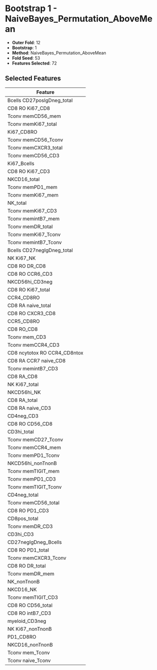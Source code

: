 # Bootstrap 1 - NaiveBayes_Permutation_AboveMean

- **Outer Fold**: 12
- **Bootstrap**: 1
- **Method**: NaiveBayes_Permutation_AboveMean
- **Fold Seed**: 53
- **Features Selected**: 72

## Selected Features

| Feature |
|---------|
| Bcells CD27posIgDneg_total |
| CD8 RO Ki67_CD8 |
| Tconv memCD56_mem |
| Tconv memKi67_total |
| Ki67_CD8RO |
| Tconv memCD56_Tconv |
| Tconv memCXCR3_total |
| Tconv memCD56_CD3 |
| Ki67_Bcells |
| CD8  RO Ki67_CD3 |
| NKCD16_total |
| Tconv memPD1_mem |
| Tconv memKi67_mem |
| NK_total |
| Tconv memKi67_CD3 |
| Tconv memintB7_mem |
| Tconv memDR_total |
| Tconv memKi67_Tconv |
| Tconv memintB7_Tconv |
| Bcells CD27negIgDneg_total |
| NK Ki67_NK |
| CD8 RO DR_CD8 |
| CD8 RO CCR6_CD3 |
| NKCD56hi_CD3neg |
| CD8 RO Ki67_total |
| CCR4_CD8RO |
| CD8 RA naive_total |
| CD8 RO CXCR3_CD8 |
| CCR5_CD8RO |
| CD8 RO_CD8 |
| Tconv mem_CD3 |
| Tconv memCCR4_CD3 |
| CD8 ncytotox RO CCR4_CD8ntox |
| CD8 RA CCR7 naive_CD8 |
| Tconv memintB7_CD3 |
| CD8 RA_CD8 |
| NK Ki67_total |
| NKCD56hi_NK |
| CD8 RA_total |
| CD8 RA naive_CD3 |
| CD4neg_CD3 |
| CD8 RO CD56_CD8 |
| CD3hi_total |
| Tconv memCD27_Tconv |
| Tconv memCCR4_mem |
| Tconv memPD1_Tconv |
| NKCD56hi_nonTnonB |
| Tconv memTIGIT_mem |
| Tconv memPD1_CD3 |
| Tconv memTIGIT_Tconv |
| CD4neg_total |
| Tconv memCD56_total |
| CD8 RO PD1_CD3 |
| CD8pos_total |
| Tconv memDR_CD3 |
| CD3hi_CD3 |
| CD27negIgDneg_Bcells |
| CD8 RO PD1_total |
| Tconv memCXCR3_Tconv |
| CD8 RO DR_total |
| Tconv memDR_mem |
| NK_nonTnonB |
| NKCD16_NK |
| Tconv memTIGIT_CD3 |
| CD8 RO CD56_total |
| CD8 RO intB7_CD3 |
| myeloid_CD3neg |
| NK Ki67_nonTnonB |
| PD1_CD8RO |
| NKCD16_nonTnonB |
| Tconv mem_Tconv |
| Tconv naive_Tconv |
